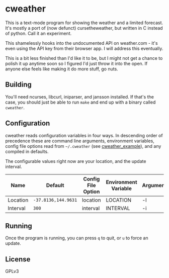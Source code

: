 # cweather

This is a text-mode program for showing the weather and a limited forecast.
It's mostly a port of (now defunct) cursetheweather, but written in C instead
of python. Call it an experiment.

This shamelessly hooks into the undocumented API on weather.com - it's even
using the API key from their browser app. I will address this eventually.

This is a bit less finished than I'd like it to be, but I might not get a
chance to polish it up anytime soon so I figured I'd just throw it into the
open. If anyone else feels like making it do more stuff, go nuts.

## Building

You'll need ncurses, libcurl, iniparser, and jansson installed. If that's the
case, you should just be able to run `make` and end up with a binary called
`cweather`.

## Configuration

cweather reads configuration variables in four ways. In descending order of
precedence these are command line arguments, environment variables, config
file options read from `~/.cweather` (see
[cweather_example](./cweather_example)), and any compiled in defaults.

The configurable values right now are your location, and the update interval.

| Name     | Default             | Config File Option | Environment Variable | Argument |
| -------- | ------------------- | ------------------ | -------------------- | -------- |
| Location | `-37.8136,144.9631` | location           | LOCATION             | -l       |
| Interval | `300`               | interval           | INTERVAL             | -i       |

## Running

Once the program is running, you can press `q` to quit, or `u` to force an
update.

## License

GPLv3
